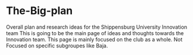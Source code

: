 # The-Big-plan
Overall plan and research ideas for the Shippensburg University Innovation team
This is going to be the main page of ideas and thoughts towards the Innovation team. 
This page is mainly focused on the club as a whole. Not Focused on specific subgroupes like Baja.


